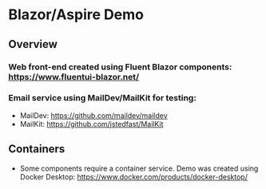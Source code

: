 # Blazor/Aspire Demo

## Overview
  ### Web front-end created using Fluent Blazor components: https://www.fluentui-blazor.net/
  ### Email service using MailDev/MailKit for testing:
  - MailDev: https://github.com/maildev/maildev
  - MailKit: https://github.com/jstedfast/MailKit

## Containers
  - Some components require a container service. Demo was created using Docker Desktop: https://www.docker.com/products/docker-desktop/

